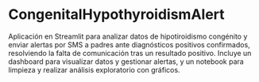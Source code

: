 # CongenitalHypothyroidismAlert
Aplicación en Streamlit para analizar datos de hipotiroidismo congénito y enviar alertas por SMS a padres ante diagnósticos positivos confirmados, resolviendo la falta de comunicación tras un resultado positivo. Incluye un dashboard para visualizar datos y gestionar alertas, y un notebook para limpieza y realizar análisis exploratorio con gráficos.
